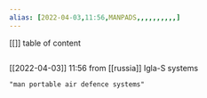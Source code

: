 ```yaml
---
alias: [2022-04-03,11:56,MANPADS,,,,,,,,,,]
---
```

[[]]
table of content
```toc
```

[[2022-04-03]] 11:56
from [[russia]]
Igla-S systems
```query
"man portable air defence systems"
```